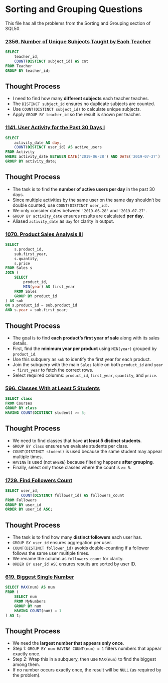 # Sorting and Grouping Questions

This file has all the problems from the Sorting and Grouping section of SQL50. 

### [2356. Number of Unique Subjects Taught by Each Teacher](https://leetcode.com/problems/number-of-unique-subjects-taught-by-each-teacher/?envType=study-plan-v2&envId=top-sql-50)

```sql
SELECT 
    teacher_id, 
    COUNT(DISTINCT subject_id) AS cnt 
FROM Teacher 
GROUP BY teacher_id;
```
## Thought Process
- I need to find how many **different subjects** each teacher teaches.  
- The `DISTINCT subject_id` ensures no duplicate subjects are counted.  
- Use `COUNT(DISTINCT subject_id)` to calculate unique subjects.  
- Apply `GROUP BY teacher_id` so the result is shown per teacher.

### [1141. User Activity for the Past 30 Days I](https://leetcode.com/problems/user-activity-for-the-past-30-days-i/?envType=study-plan-v2&envId=top-sql-50)

```sql
SELECT 
    activity_date AS day,
    COUNT(DISTINCT user_id) AS active_users
FROM Activity
WHERE activity_date BETWEEN DATE('2019-06-28') AND DATE('2019-07-27')
GROUP BY activity_date;
```
## Thought Process
- The task is to find the **number of active users per day** in the past 30 days.  
- Since multiple activities by the same user on the same day shouldn’t be double counted, use `COUNT(DISTINCT user_id)`.  
- We only consider dates between `'2019-06-28'` and `'2019-07-27'`.  
- `GROUP BY activity_date` ensures results are calculated **per day**.  
- Aliased `activity_date` as `day` for clarity in output.

### [1070. Product Sales Analysis III](https://leetcode.com/problems/product-sales-analysis-iii/description/?envType=study-plan-v2&envId=top-sql-50)

```sql
SELECT 
    s.product_id, 
    sub.first_year, 
    s.quantity, 
    s.price 
FROM Sales s
JOIN (
    SELECT 
        product_id, 
        MIN(year) AS first_year 
    FROM Sales 
    GROUP BY product_id
) AS sub
ON s.product_id = sub.product_id 
AND s.year = sub.first_year;
```
## Thought Process
- The goal is to find **each product’s first year of sale** along with its sales details.  
- First, find the **minimum year per product** using `MIN(year)` grouped by `product_id`.  
- Use this subquery as `sub` to identify the first year for each product.  
- Join the subquery with the main `Sales` table on both `product_id` and `year = first_year` to fetch the correct rows.  
- Select required columns: `product_id`, `first_year`, `quantity`, and `price`.

### [596. Classes With at Least 5 Students](https://leetcode.com/problems/classes-with-at-least-5-students/description/?envType=study-plan-v2&envId=top-sql-50)

```sql
SELECT class 
FROM Courses 
GROUP BY class
HAVING COUNT(DISTINCT student) >= 5;
```
## Thought Process
- We need to find classes that have **at least 5 distinct students**.  
- `GROUP BY class` ensures we evaluate students per class.  
- `COUNT(DISTINCT student)` is used because the same student may appear multiple times.  
- `HAVING` is used (not `WHERE`) because filtering happens **after grouping**.  
- Finally, select only those classes where the count is `>= 5`.

### [1729. Find Followers Count](https://leetcode.com/problems/find-followers-count/description/?envType=study-plan-v2&envId=top-sql-50)

```sql
SELECT user_id, 
       COUNT(DISTINCT follower_id) AS followers_count 
FROM Followers
GROUP BY user_id 
ORDER BY user_id ASC;
```
## Thought Process
- The task is to find how many **distinct followers** each user has.  
- `GROUP BY user_id` ensures aggregation per user.  
- `COUNT(DISTINCT follower_id)` avoids double-counting if a follower follows the same user multiple times.  
- We rename the column as `followers_count` for clarity.  
- `ORDER BY user_id ASC` ensures results are sorted by user ID.

### [619. Biggest Single Number](https://leetcode.com/problems/biggest-single-number/description/?envType=study-plan-v2&envId=top-sql-50)

```sql
SELECT MAX(num) AS num
FROM (
    SELECT num
    FROM MyNumbers
    GROUP BY num
    HAVING COUNT(num) = 1
) AS t;
```
## Thought Process
- We need the **largest number that appears only once**.  
- Step 1: `GROUP BY num HAVING COUNT(num) = 1` filters numbers that appear exactly once.  
- Step 2: Wrap this in a subquery, then use `MAX(num)` to find the biggest among them.  
- If no number occurs exactly once, the result will be `NULL` (as required by the problem).  
